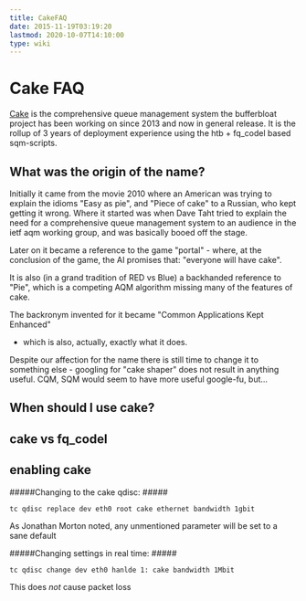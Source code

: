 ```yaml
---
title: CakeFAQ
date: 2015-11-19T03:19:20
lastmod: 2020-10-07T14:10:00
type: wiki
---
```

Cake FAQ
========

[Cake](Cake.md) is the comprehensive queue management system the bufferbloat
project has been working on since 2013 and now in general release. It is the
rollup of 3 years of deployment experience using the htb + fq\_codel
based <link>sqm</link>-scripts.

What was the origin of the name?
--------------------------------

Initially it came from the movie 2010 where an American was trying to
explain the idioms "Easy as pie", and "Piece of cake" to a Russian, who
kept getting it wrong. Where it started was when Dave Taht tried to
explain the need for a comprehensive queue management system to an
audience in the ietf aqm working group, and was basically booed off the
stage.

Later on it became a reference to the game "portal" - where, at the
conclusion of the game, the AI promises that: "everyone will have cake".

It is also (in a grand tradition of RED vs Blue) a backhanded reference
to "Pie", which is a competing AQM algorithm missing many of the
features of cake.

The backronym invented for it became "Common Applications Kept Enhanced"
- which is also, actually, exactly what it does.

Despite our affection for the name there is still time to change it to
something else - googling for "cake shaper" does not result in anything
useful. CQM, SQM would seem to have more useful google-fu, but...

When should I use cake?
-----------------------

cake vs fq\_codel
-----------------

enabling cake
-------------
#####Changing to the cake qdisc: #####
```
tc qdisc replace dev eth0 root cake ethernet bandwidth 1gbit
```  
As Jonathan Morton noted, any unmentioned parameter will be set to 
a sane default

#####Changing settings in real time: #####
```
tc qdisc change dev eth0 hanlde 1: cake bandwidth 1Mbit
```   
This does _not_ cause packet loss
